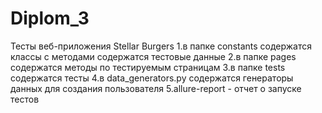 # Diplom_3
Тесты веб-приложения Stellar Burgers
1.в папке constants содержатся классы с методами содержатся тестовые данные
2.в папке pages содержатся методы по тестируемым страницам
3.в папке tests содержатся тесты
4.в data_generators.py содержатся генераторы данных для создания пользователя
5.allure-report - отчет о запуске тестов